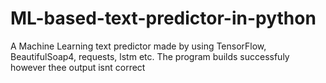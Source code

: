 # ML-based-text-predictor-in-python
A Machine Learning text predictor made by using TensorFlow, BeautifulSoap4, requests, lstm etc. 
The program builds successfuly however thee output isnt correct
